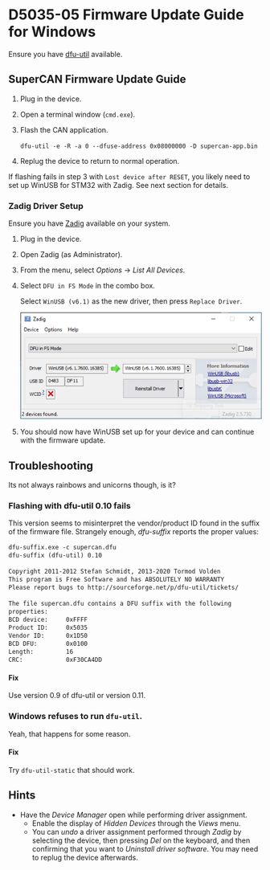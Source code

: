 # D5035-05 Firmware Update Guide for Windows

Ensure you have [dfu-util](http://dfu-util.sourceforge.net/releases/) available.

## SuperCAN Firmware Update Guide

1. Plug in the device.
2. Open a terminal window (`cmd.exe`).
3. Flash the CAN application.

	`dfu-util -e -R -a 0 --dfuse-address 0x08000000 -D supercan-app.bin`

4. Replug the device to return to normal operation.


If flashing fails in step 3 with `Lost device after RESET`, you likely need to set up WinUSB for STM32 with Zadig. See next section for details.


### Zadig Driver Setup

Ensure you have [Zadig](https://zadig.akeo.ie/) available on your system.

1. Plug in the device.
2. Open Zadig (as Administrator).
3. From the menu, select _Options_ -> _List All Devices_.
4. Select `DFU in FS Mode` in the combo box.

	Select `WinUSB (v6.1)` as the new driver, then press `Replace Driver`.

	![`DFU in FS Mode` selected in Zadig](doc/zadig-stm32-dfu-mode.png)

5. You should now have WinUSB set up for your device and can continue with the firmware update.


## Troubleshooting

Its not always rainbows and unicorns though, is it?

### Flashing with dfu-util 0.10 fails

This version seems to misinterpret the vendor/product ID found in the suffix of the firmware file.
Strangely enough, _dfu-suffix_ reports the proper values:

```
dfu-suffix.exe -c supercan.dfu
dfu-suffix (dfu-util) 0.10

Copyright 2011-2012 Stefan Schmidt, 2013-2020 Tormod Volden
This program is Free Software and has ABSOLUTELY NO WARRANTY
Please report bugs to http://sourceforge.net/p/dfu-util/tickets/

The file supercan.dfu contains a DFU suffix with the following properties:
BCD device:     0xFFFF
Product ID:     0x5035
Vendor ID:      0x1D50
BCD DFU:        0x0100
Length:         16
CRC:            0xF30CA4DD
```

#### Fix

Use version 0.9 of dfu-util or version 0.11.

### Windows refuses to run `dfu-util`.

Yeah, that happens for some reason.

#### Fix

Try `dfu-util-static` that should work.

## Hints

* Have the _Device Manager_ open while performing driver assignment.
	* Enable the display of _Hidden Devices_ through the _Views_ menu.
	* You can _undo_ a driver assignment performed through _Zadig_ by selecting the device, then pressing _Del_ on the keyboard, and then confirming that you want to _Uninstall driver software_. You may need to replug the device afterwards.

